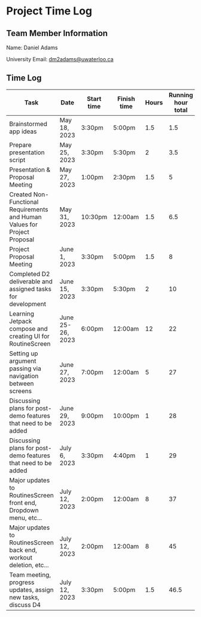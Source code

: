 # Project Time Log

## Team Member Information

Name: Daniel Adams

University Email: <dm2adams@uwaterloo.ca>

## Time Log

| Task                                                          | Date         | Start time | Finish time | Hours | Running hour total |
| ------------------------------------------------------------- | ------------ | ---------- | ----------- | ----- | ------------------ |
| Brainstormed app ideas                                        | May 18, 2023 | 3:30pm     | 5:00pm      | 1.5   | 1.5                |
| Prepare presentation script                                   | May 25, 2023 | 3:30pm     | 5:30pm      | 2     | 3.5                |
| Presentation & Proposal Meeting                               | May 27, 2023 | 1:00pm     | 2:30pm      | 1.5   | 5                  |
| Created Non-Functional Requirements and Human Values for Project Proposal    | May 31, 2023 | 10:30pm    | 12:00am     | 1.5   | 6.5 |
| Project Proposal Meeting                                      | June 1, 2023 | 3:30pm      | 5:00pm      | 1.5   | 8                  |
| Completed D2 deliverable and assigned tasks for development   | June 15, 2023 | 3:30pm     | 5:30pm      | 2   | 10                  |
| Learning Jetpack compose and creating UI for RoutineScreen    | June 25-26, 2023 | 6:00pm  | 12:00am     | 12  | 22                  |
| Setting up argument passing via navigation between screens    | June 27, 2023 | 7:00pm     | 12:00am      | 5  | 27                  |
| Discussing plans for post-demo features that need to be added | June 29, 2023 | 9:00pm     | 10:00pm      | 1  | 28                  |
| Discussing plans for post-demo features that need to be added | July  6, 2023 | 3:30pm     | 4:40pm       | 1  | 29                  |
| Major updates to RoutinesScreen front end, Dropdown menu, etc...| July  12, 2023 | 2:00pm  | 12:00am      | 8  | 37                  |
| Major updates to RoutinesScreen back end, workout deletion, etc...| July  12, 2023 | 2:00pm| 12:00am      | 8  | 45                  |
| Team meeting, progress updates, assign new tasks, discuss D4  | July  12, 2023| 3:30pm     | 5:00pm       | 1.5| 46.5                |

